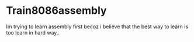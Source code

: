# Train8086assembly
Im trying to learn assembly first becoz i believe that the best way to learn is too learn in hard way..
